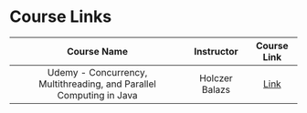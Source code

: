 # Course Links

|                             Course Name                             |   Instructor   |                                     Course Link                                     |
| :-----------------------------------------------------------------: | :------------: | :---------------------------------------------------------------------------------: |
| Udemy - Concurrency, Multithreading, and Parallel Computing in Java | Holczer Balazs | [Link](https://www.udemy.com/course/multithreading-and-parallel-computing-in-java/) |
